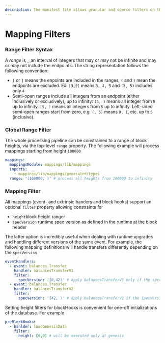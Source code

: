 ```yaml
---
description: The manifest file allows granular and coerce filters on the mappings
---
```


# Mapping Filters

### Range Filter Syntax

A _range_ is __an interval of integers that may or may not be infinite and may or may not include the endpoints. The string representation follows the following convention:

* `[` or `]` means the enpoints are included in the ranges, `(` and `)` mean the endponts are excluded. Ex: `[3,5]` means `3, 4, 5` and `(3, 5)` includes only `4`
* Semi-open ranges include all integers from  an endpoint \(either inclusively or exclusively\), up to infinity: `(4, )` means all integer from `5` up to infinity. `[5, )` means all integers from `5` up to infinity. Left-sided semi-open ranges start from zero, e.g. `(, 5]` means `0, 1`, etc. up to `5` \(inclusive\).



### Global Range Filter

The whole processing pipeline can be constrained to a range of block heights, via the top-level `range` property. The following example will process mappings starting from height `100000` 

```yaml
mappings:
  mappingsModule: mappings/lib/mappings
  imports:
    - mappings/lib/mappings/generated/types
  range: '[100000, )' # process all heights from 100000 to infinity 
```

### Mapping Filter

All mappings \(event- and extrinsic handers and block hooks\) support an optional `filter` property allowing constraints for

* `height`block height ranger
* `specVersion` runtime spec version as defined in the runtime at the block header

The latter option is incredibly useful when dealing with runtime upgrades and handling different versions of the same event.  For example, the following mapping definitions will handle transfers differently depending on the `specVersion` 

```yaml
eventHandlers:
  - event: balances.Transfer 
    handler: balancesTransferV1
    filter:
      specVersion: '[0,42)' # apply balancesTransferV1 only if the specVersion < 42
  - event: balances.Transfer
    handler: balancesTransferV2
    filter:
      specVersion: '[42, )' # apply balancesTransferV2 if the specVersion >= 42
```

Setting height filters for blockHooks is convenient for one-off initializations of the database. For example

```yaml
preBlockHooks:
  - hanlder: loadGenesisData
    filter:
      height: [0,0] # will be executed only at genesis
```



